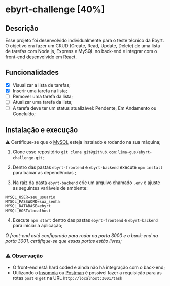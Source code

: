 # ebyrt-challenge [40%]

## Descrição

Esse projeto foi desenvolvido individualmente para o teste técnico da Ebyrt. O objetivo era fazer um CRUD (Create, Read, Update, Delete) de uma lista de tarefas com Node.js, Express e MySQL no back-end e integrar com o front-end desenvolvido em React.

## Funcionalidades
 - [x]  Visualizar a lista de tarefas;
 - [x] Inserir uma tarefa na lista;
 - [ ] Remover uma tarefa da lista;
 - [ ] Atualizar uma tarefa da lista;
 - [ ] A tarefa deve ter um status atualizável: Pendente, Em Andamento ou Concluído;

## Instalação e execução

⚠️ Certifique-se que o [MySQL](https://www.mysql.com/downloads/) esteja instalado e rodando na sua máquina;

 1.   Clone esse repositório `git clone git@github.com:lima-gus/ebyrt-challenge.git`;
 2. Dentro das pastas `ebyrt-frontend` e `ebyrt-backend` execute  `npm
    install`  para baixar as dependências ;

 3.  Na raíz da pasta `ebyrt-backend` crie um arquivo chamado `.env` e ajuste as seguintes variáveis de ambiente:
```
MYSQL_USER=seu_usuario 
MYSQL_PASSWORD=sua_senha 
MYSQL_DATABASE=ebyrt
MYSQL_HOST=localhost
```

 4.   Execute  `npm start` dentro das pastas `ebyrt-frontend` e `ebyrt-backend` para iniciar a aplicação;
 
 *O front-end está configurado para rodar na porta 3000 e o back-end na porta 3001, certifique-se que essas portas estão livres;*

##
### ⚠️ Observação 
* O front-end está hard coded e ainda não há integração com o back-end;
* Utilizando o [Insomnia](https://insomnia.rest/download) ou [Postman](https://www.postman.com/downloads/) é possível fazer a requisição para as rotas `post` e `get` na URL `http://localhost:3001/task`
